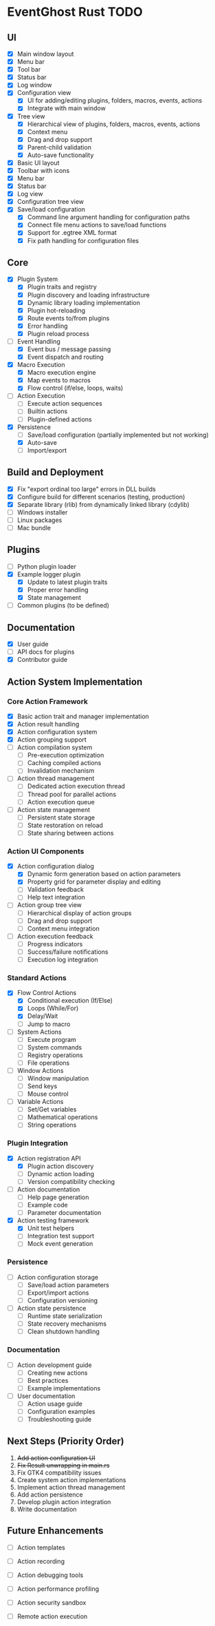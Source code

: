 # EventGhost Rust TODO

## UI
- [x] Main window layout
- [x] Menu bar
- [x] Tool bar
- [x] Status bar
- [x] Log window
- [x] Configuration view
  - [x] UI for adding/editing plugins, folders, macros, events, actions
  - [x] Integrate with main window 
- [x] Tree view
  - [x] Hierarchical view of plugins, folders, macros, events, actions
  - [x] Context menu
  - [x] Drag and drop support
  - [x] Parent-child validation
  - [x] Auto-save functionality
- [x] Basic UI layout
- [x] Toolbar with icons
- [x] Menu bar
- [x] Status bar
- [x] Log view
- [x] Configuration tree view
- [x] Save/load configuration
  - [x] Command line argument handling for configuration paths
  - [x] Connect file menu actions to save/load functions
  - [x] Support for .egtree XML format
  - [x] Fix path handling for configuration files

## Core
- [x] Plugin System
  - [x] Plugin traits and registry
  - [x] Plugin discovery and loading infrastructure
  - [x] Dynamic library loading implementation
  - [x] Plugin hot-reloading
  - [x] Route events to/from plugins
  - [x] Error handling
  - [x] Plugin reload process
- [ ] Event Handling  
  - [x] Event bus / message passing
  - [x] Event dispatch and routing
- [x] Macro Execution
  - [x] Macro execution engine
  - [x] Map events to macros
  - [x] Flow control (if/else, loops, waits)
- [ ] Action Execution  
  - [ ] Execute action sequences
  - [ ] Builtin actions
  - [ ] Plugin-defined actions
- [x] Persistence
  - [ ] Save/load configuration (partially implemented but not working)
  - [x] Auto-save
  - [ ] Import/export
  
## Build and Deployment
- [x] Fix "export ordinal too large" errors in DLL builds
- [x] Configure build for different scenarios (testing, production)
- [x] Separate library (rlib) from dynamically linked library (cdylib)
- [ ] Windows installer
- [ ] Linux packages
- [ ] Mac bundle

## Plugins
- [ ] Python plugin loader
- [x] Example logger plugin
  - [x] Update to latest plugin traits
  - [x] Proper error handling
  - [x] State management
- [ ] Common plugins (to be defined)

## Documentation
- [x] User guide
- [ ] API docs for plugins
- [x] Contributor guide

## Action System Implementation

### Core Action Framework
- [x] Basic action trait and manager implementation
- [x] Action result handling
- [x] Action configuration system
- [x] Action grouping support
- [ ] Action compilation system
  - [ ] Pre-execution optimization
  - [ ] Caching compiled actions
  - [ ] Invalidation mechanism
- [ ] Action thread management
  - [ ] Dedicated action execution thread
  - [ ] Thread pool for parallel actions
  - [ ] Action execution queue
- [ ] Action state management
  - [ ] Persistent state storage
  - [ ] State restoration on reload
  - [ ] State sharing between actions

### Action UI Components
- [x] Action configuration dialog
  - [x] Dynamic form generation based on action parameters
  - [x] Property grid for parameter display and editing
  - [ ] Validation feedback
  - [ ] Help text integration
- [ ] Action group tree view
  - [ ] Hierarchical display of action groups
  - [ ] Drag and drop support
  - [ ] Context menu integration
- [ ] Action execution feedback
  - [ ] Progress indicators
  - [ ] Success/failure notifications
  - [ ] Execution log integration

### Standard Actions
- [x] Flow Control Actions
  - [x] Conditional execution (If/Else)
  - [x] Loops (While/For)
  - [x] Delay/Wait
  - [ ] Jump to macro
- [ ] System Actions
  - [ ] Execute program
  - [ ] System commands
  - [ ] Registry operations
  - [ ] File operations
- [ ] Window Actions
  - [ ] Window manipulation
  - [ ] Send keys
  - [ ] Mouse control
- [ ] Variable Actions
  - [ ] Set/Get variables
  - [ ] Mathematical operations
  - [ ] String operations

### Plugin Integration
- [x] Action registration API
  - [x] Plugin action discovery
  - [ ] Dynamic action loading
  - [ ] Version compatibility checking
- [ ] Action documentation
  - [ ] Help page generation
  - [ ] Example code
  - [ ] Parameter documentation
- [x] Action testing framework
  - [x] Unit test helpers
  - [ ] Integration test support
  - [ ] Mock event generation

### Persistence
- [ ] Action configuration storage
  - [ ] Save/load action parameters
  - [ ] Export/import actions
  - [ ] Configuration versioning
- [ ] Action state persistence
  - [ ] Runtime state serialization
  - [ ] State recovery mechanisms
  - [ ] Clean shutdown handling

### Documentation
- [ ] Action development guide
  - [ ] Creating new actions
  - [ ] Best practices
  - [ ] Example implementations
- [ ] User documentation
  - [ ] Action usage guide
  - [ ] Configuration examples
  - [ ] Troubleshooting guide

## Next Steps (Priority Order)
1. ~~Add action configuration UI~~
2. ~~Fix Result unwrapping in main.rs~~
3. Fix GTK4 compatibility issues
4. Create system action implementations 
5. Implement action thread management
6. Add action persistence
7. Develop plugin action integration
8. Write documentation

## Future Enhancements
- [ ] Action templates
- [ ] Action recording
- [ ] Action debugging tools
- [ ] Action performance profiling
- [ ] Action security sandbox
- [ ] Remote action execution


